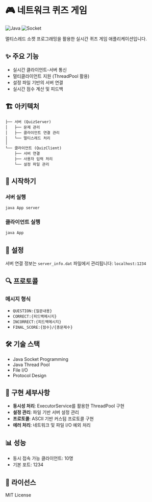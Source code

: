 # 🎮 네트워크 퀴즈 게임

![Java](https://img.shields.io/badge/Java-ED8B00?style=for-the-badge&logo=openjdk&logoColor=white)
![Socket](https://img.shields.io/badge/Socket-010101?style=for-the-badge&logo=socket.io&logoColor=white)

멀티스레드 소켓 프로그래밍을 활용한 실시간 퀴즈 게임 애플리케이션입니다.

## ✨ 주요 기능

- 실시간 클라이언트-서버 통신
- 멀티클라이언트 지원 (ThreadPool 활용)
- 설정 파일 기반의 서버 연결
- 실시간 점수 계산 및 피드백

## 🏗️ 아키텍처

```
├── 서버 (QuizServer)
│   ├── 문제 관리
│   ├── 클라이언트 연결 관리
│   └── 멀티스레드 처리
│
└── 클라이언트 (QuizClient)
    ├── 서버 연결
    ├── 사용자 입력 처리
    └── 설정 파일 관리
```


## 🚀 시작하기

### 서버 실행
```bash
java App server
```

### 클라이언트 실행
```bash
java App
```


## 📝 설정

서버 연결 정보는 `server_info.dat` 파일에서 관리됩니다:
`localhost:1234`


## 🔍 프로토콜

### 메시지 형식
- `QUESTION:{질문내용}`
- `CORRECT:{피드백메시지}`
- `INCORRECT:{피드백메시지}`
- `FINAL_SCORE:{점수}/{총문제수}`

## 🛠️ 기술 스택

- Java Socket Programming
- Java Thread Pool
- File I/O
- Protocol Design

## 🎯 구현 세부사항

- **동시성 처리**: ExecutorService를 활용한 ThreadPool 구현
- **설정 관리**: 파일 기반 서버 설정 관리
- **프로토콜**: ASCII 기반 커스텀 프로토콜 구현
- **에러 처리**: 네트워크 및 파일 I/O 예외 처리

## 📊 성능

- 동시 접속 가능 클라이언트: 10명
- 기본 포트: 1234

## 📜 라이선스

MIT License
